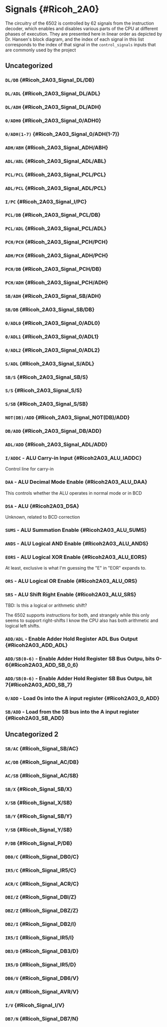 
# Signals {#Ricoh_2A0}

The circuitry of the 6502 is controlled by 62 signals from the instruction
decoder, which enables and disables various parts of the CPU at different phases
of execution. They are presented here in linear order as depicted by Dr.
Hansen's block diagram, and the index of each signal in this list corresponds to
the index of that signal in the `control_signals` inputs that are commonly used
by the project

## Uncategorized

### `DL/DB` {#Ricoh_2A03_Signal_DL/DB}
### `DL/ADL` {#Ricoh_2A03_Signal_DL/ADL}
### `DL/ADH` {#Ricoh_2A03_Signal_DL/ADH}
### `0/ADH0` {#Ricoh_2A03_Signal_0/ADH0}
### `0/ADH(1-7)` {#Ricoh_2A03_Signal_0/ADH(1-7)}
### `ADH/ABH` {#Ricoh_2A03_Signal_ADH/ABH}
### `ADL/ABL` {#Ricoh_2A03_Signal_ADL/ABL}
### `PCL/PCL` {#Ricoh_2A03_Signal_PCL/PCL}
### `ADL/PCL` {#Ricoh_2A03_Signal_ADL/PCL}
### `I/PC` {#Ricoh_2A03_Signal_I/PC}
### `PCL/DB` {#Ricoh_2A03_Signal_PCL/DB}
### `PCL/ADL` {#Ricoh_2A03_Signal_PCL/ADL}
### `PCH/PCH` {#Ricoh_2A03_Signal_PCH/PCH}
### `ADH/PCH` {#Ricoh_2A03_Signal_ADH/PCH}
### `PCH/DB` {#Ricoh_2A03_Signal_PCH/DB}
### `PCH/ADH` {#Ricoh_2A03_Signal_PCH/ADH}
### `SB/ADH` {#Ricoh_2A03_Signal_SB/ADH}
### `SB/DB` {#Ricoh_2A03_Signal_SB/DB}
### `0/ADL0` {#Ricoh_2A03_Signal_0/ADL0}
### `0/ADL1` {#Ricoh_2A03_Signal_0/ADL1}
### `0/ADL2` {#Ricoh_2A03_Signal_0/ADL2}
### `S/ADL` {#Ricoh_2A03_Signal_S/ADL}
### `SB/S` {#Ricoh_2A03_Signal_SB/S}
### `S/S` {#Ricoh_2A03_Signal_S/S}
### `S/SB` {#Ricoh_2A03_Signal_S/SB}
### `NOT(DB)/ADD` {#Ricoh_2A03_Signal_NOT(DB)/ADD}
### `DB/ADD` {#Ricoh_2A03_Signal_DB/ADD}
### `ADL/ADD` {#Ricoh_2A03_Signal_ADL/ADD}

### `I/ADDC` - ALU Carry-in Input {#Ricoh2A03_ALU_IADDC}

Control line for carry-in

### `DAA` - ALU Decimal Mode Enable {#Ricoh2A03_ALU_DAA}

This controls whether the ALU operates in normal mode or in BCD

### `DSA` - ALU {#Ricoh2A03_DSA}

Unknown, related to BCD correction

### `SUMS` - ALU Summation Enable {#Ricoh2A03_ALU_SUMS}
### `ANDS` - ALU Logical AND Enable {#Ricoh2A03_ALU_ANDS}
### `EORS` - ALU Logical XOR Enable {#Ricoh2A03_ALU_EORS}

At least, exclusive is what I'm guessing the "E" in "EOR" expands to.

### `ORS` - ALU Logical OR Enable {#Ricoh2A03_ALU_ORS}
### `SRS` - ALU Shift Right Enable {#Ricoh2A03_ALU_SRS}

TBD: Is this a logical or arithmetic shift?

The 6502 supports instructions for both, and strangely while this only seems to
support right-shifts I know the CPU also has both arithmetic and logical left
shifts.

### `ADD/ADL` - Enable Adder Hold Register ADL Bus Output {#Ricoh2A03_ADD_ADL}
### `ADD/SB(0-6)` - Enable Adder Hold Register SB Bus Outpu, bits 0-6{#Ricoh2A03_ADD_SB_0_6}
### `ADD/SB(0-6)` - Enable Adder Hold Register SB Bus Outpu, bit 7{#Ricoh2A03_ADD_SB_7}
### `0/ADD` - Load 0s into the A input register {#Ricoh2A03_0_ADD}
### `SB/ADD` - Load from the SB bus into the A input register {#Ricoh2A03_SB_ADD}

## Uncategorized 2

### `SB/AC` {#Ricoh_Signal_SB/AC}
### `AC/DB` {#Ricoh_Signal_AC/DB}
### `AC/SB` {#Ricoh_Signal_AC/SB}
### `SB/X` {#Ricoh_Signal_SB/X}
### `X/SB` {#Ricoh_Signal_X/SB}
### `SB/Y` {#Ricoh_Signal_SB/Y}
### `Y/SB` {#Ricoh_Signal_Y/SB}
### `P/DB` {#Ricoh_Signal_P/DB}
### `DB0/C` {#Ricoh_Signal_DB0/C}
### `IR5/C` {#Ricoh_Signal_IR5/C}
### `ACR/C` {#Ricoh_Signal_ACR/C}
### `DBI/Z` {#Ricoh_Signal_DBI/Z}
### `DBZ/Z` {#Ricoh_Signal_DBZ/Z}
### `DB2/I` {#Ricoh_Signal_DB2/I}
### `IR5/I` {#Ricoh_Signal_IR5/I}
### `DB3/D` {#Ricoh_Signal_DB3/D}
### `IR5/D` {#Ricoh_Signal_IR5/D}
### `DB6/V` {#Ricoh_Signal_DB6/V}
### `AVR/V` {#Ricoh_Signal_AVR/V}
### `I/V` {#Ricoh_Signal_I/V}
### `DB7/N` {#Ricoh_Signal_DB7/N}